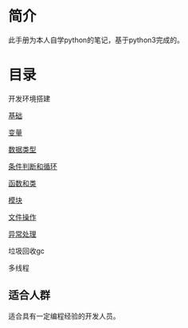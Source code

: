 # 简介

此手册为本人自学python的笔记，基于python3完成的。

# 目录

开发环境搭建

[基础](基础.md)

[变量](变量.md)

[数据类型](数据类型.md)

[条件判断和循环](条件判断和循环.md)

[函数和类](函数和类.md)

[模块](模块.md)

[文件操作](文件操作.md)

[异常处理](异常处理.md)

垃圾回收gc

多线程

## 适合人群 ##
适合具有一定编程经验的开发人员。



